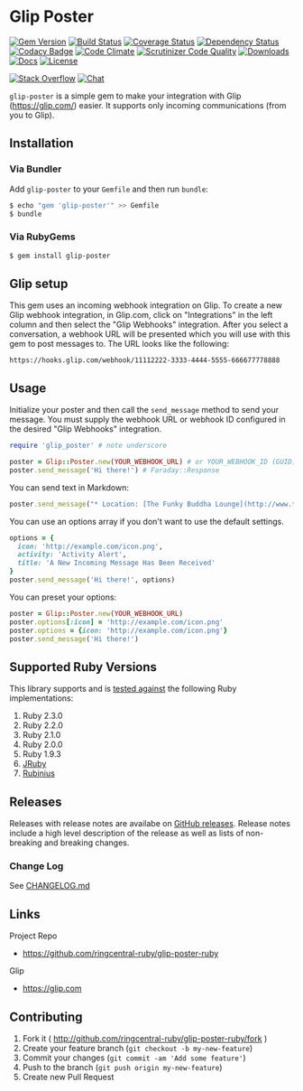 Glip Poster
===========

[![Gem Version][gem-version-svg]][gem-version-url]
[![Build Status][build-status-svg]][build-status-url]
[![Coverage Status][coverage-status-svg]][coverage-status-url]
[![Dependency Status][dependency-status-svg]][dependency-status-url]
[![Codacy Badge][codacy-svg]][codacy-url]
[![Code Climate][codeclimate-status-svg]][codeclimate-status-url]
[![Scrutinizer Code Quality][scrutinizer-status-svg]][scrutinizer-status-url]
[![Downloads][downloads-svg]][downloads-url]
[![Docs][docs-rubydoc-svg]][docs-rubydoc-url]
[![License][license-svg]][license-url]

[![Stack Overflow][stackoverflow-svg]][stackoverflow-url]
[![Chat][chat-svg]][chat-url]

`glip-poster` is a simple gem to make your integration with Glip (https://glip.com/) easier. It supports only incoming communications (from you to Glip).

## Installation

### Via Bundler

Add `glip-poster` to your `Gemfile` and then run `bundle`:

```sh
$ echo "gem 'glip-poster'" >> Gemfile
$ bundle
```

### Via RubyGems

```sh
$ gem install glip-poster
```

## Glip setup

This gem uses an incoming webhook integration on Glip. To create a new Glip webhook integration, in Glip.com, click on "Integrations" in the left column and then select the "Glip Webhooks" integration. After you select a conversation, a webhook URL will be presented which you will use with this gem to post messages to. The URL looks like the following:

```http
https://hooks.glip.com/webhook/11112222-3333-4444-5555-666677778888
```

## Usage

Initialize your poster and then call the `send_message` method to send your message. You must supply the webhook URL or webhook ID configured in the desired "Glip Webhooks" integration.

```ruby
require 'glip_poster' # note underscore

poster = Glip::Poster.new(YOUR_WEBHOOK_URL) # or YOUR_WEBHOOK_ID (GUID)
poster.send_message('Hi there!') # Faraday::Response
```

You can send text in Markdown:

```ruby
poster.send_message("* Location: [The Funky Buddha Lounge](http://www.thefunkybuddha.com)\n*Beer Advocate Rating: [99](http://tinyurl.com/psf4uzq)")
```

You can use an options array if you don't want to use the default settings.

```ruby
options = {
  icon: 'http://example.com/icon.png',
  activity: 'Activity Alert',
  title: 'A New Incoming Message Has Been Received'
}
poster.send_message('Hi there!', options)
```

You can preset your options:

```ruby
poster = Glip::Poster.new(YOUR_WEBHOOK_URL)
poster.options[:icon] = 'http://example.com/icon.png'
poster.options = {icon: 'http://example.com/icon.png'}
poster.send_message('Hi there!')
```

## Supported Ruby Versions

This library supports and is [tested against](https://travis-ci.org/ringcentral-ruby/glip-poster-ruby) the following Ruby implementations:

1. Ruby 2.3.0
2. Ruby 2.2.0
3. Ruby 2.1.0
4. Ruby 2.0.0
5. Ruby 1.9.3
6. [JRuby](http://jruby.org/)
7. [Rubinius](http://rubinius.com/)

## Releases

Releases with release notes are availabe on [GitHub releases](https://github.com/ringcentral-ruby/glip-poster-ruby/releases). Release notes include a high level description of the release as well as lists of non-breaking and breaking changes.

### Change Log

See [CHANGELOG.md](CHANGELOG.md)

## Links

Project Repo

* https://github.com/ringcentral-ruby/glip-poster-ruby

Glip

* https://glip.com

## Contributing

1. Fork it ( http://github.com/ringcentral-ruby/glip-poster-ruby/fork )
2. Create your feature branch (`git checkout -b my-new-feature`)
3. Commit your changes (`git commit -am 'Add some feature'`)
4. Push to the branch (`git push origin my-new-feature`)
5. Create new Pull Request

 [gem-version-svg]: https://badge.fury.io/rb/glip-poster.svg
 [gem-version-url]: http://badge.fury.io/rb/glip-poster
 [downloads-svg]: http://ruby-gem-downloads-badge.herokuapp.com/glip-poster
 [downloads-url]: https://rubygems.org/gems/glip-poster
 [build-status-svg]: https://api.travis-ci.org/ringcentral-ruby/glip-poster-ruby.svg?branch=master
 [build-status-url]: https://travis-ci.org/ringcentral-ruby/glip-poster-ruby
 [coverage-status-svg]: https://coveralls.io/repos/ringcentral-ruby/glip-poster-ruby/badge.svg?branch=master
 [coverage-status-url]: https://coveralls.io/r/ringcentral-ruby/glip-poster-ruby?branch=master
 [dependency-status-svg]: https://gemnasium.com/ringcentral-ruby/glip-poster-ruby.svg
 [dependency-status-url]: https://gemnasium.com/ringcentral-ruby/glip-poster-ruby
 [codacy-svg]: https://api.codacy.com/project/badge/Grade/900bbe3a676c4b60955cea6245055339
 [codacy-url]: https://www.codacy.com/app/ringcentral-ruby/glip-poster-ruby
 [codeclimate-status-svg]: https://codeclimate.com/github/ringcentral-ruby/glip-poster-ruby/badges/gpa.svg
 [codeclimate-status-url]: https://codeclimate.com/github/ringcentral-ruby/glip-poster-ruby
 [scrutinizer-status-svg]: https://scrutinizer-ci.com/g/ringcentral-ruby/glip-poster-ruby/badges/quality-score.png?b=master
 [scrutinizer-status-url]: https://scrutinizer-ci.com/g/ringcentral-ruby/glip-poster-ruby/?branch=master
 [docs-rubydoc-svg]: https://img.shields.io/badge/docs-rubydoc-blue.svg
 [docs-rubydoc-url]: http://www.rubydoc.info/gems/glip-poster/
 [license-svg]: https://img.shields.io/badge/license-MIT-blue.svg
 [license-url]: https://github.com/ringcentral-ruby/glip-poster-ruby/blob/master/LICENSE.txt
 [chat-svg]: https://img.shields.io/badge/chat-on%20glip-orange.svg
 [chat-url]: https://glipped.herokuapp.com/
 [stackoverflow-svg]: https://img.shields.io/badge/Stack%20Overflow-glip-orange.svg
 [stackoverflow-url]: https://stackoverflow.com/questions/tagged/glip


